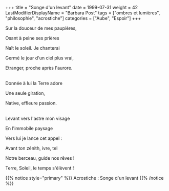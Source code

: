 +++
title = "Songe d'un levant"
date = 1999-07-31
weight = 42
LastModifierDisplayName = "Barbara Post"
tags = ["ombres et lumières", "philosophie", "acrostiche"]
categories = ["Aube", "Espoir"]
+++

Sur la douceur de mes paupières,

Osant à peine ses prières

Naît le soleil. Je chanterai

Germé le jour d'un ciel plus vrai,

Etranger, proche après l'aurore.

 \
Donnée à lui la Terre adore

Une seule giration,

Native, effleure passion.

 \
Levant vers l'astre mon visage

En l'immobile paysage

Vers lui je lance cet appel :

Avant ton zénith, ivre, tel

Notre berceau, guide nos rêves !

Terre, Soleil, le temps s'élèvent !

{{% notice style="primary" %}}
Acrostiche : Songe d'un levant
{{% /notice %}}
